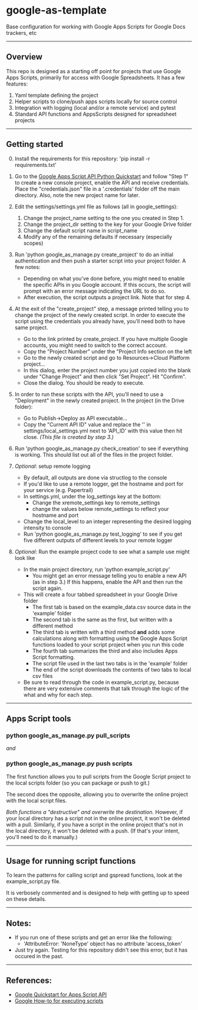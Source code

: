 # google-as-template
Base configuration for working with Google Apps Scripts for Google Docs trackers, etc

---
## Overview

This repo is designed as a starting off point for projects that use Google
Apps Scripts, primarily for access with Google Spreadsheets. It has a few
features:

1. Yaml template defining the project
2. Helper scripts to clone/push apps scripts locally for source control
3. Integration with logging (local and/or a remote service) and pytest
4. Standard API functions and AppsScripts designed for spreadsheet projects

---

## Getting started

0. Install the requirements for this repository: 'pip install -r requirements.txt'

1. Go to the [Google Apps Script API Python Quickstart](https://developers.google.com/apps-script/api/quickstart/python)
   and follow "Step 1" to create a new console project, enable the API and
   receive credentials. Place the "credentials.json" file in a '.credentials'
   folder off the main directory. Also, note the new project name for later.

2. Edit the settings/settings.yml file as follows (all in google_settings):
   1. Change the project_name setting to the one you created in Step 1.
   2. Change the project_dir setting to the key for your Google Drive folder
   3. Change the default script name in script_name
   4. Modify any of the remaining defaults if necessary (especially scopes)

3. Run 'python google_as_manage.py create_project' to do an initial
   authentication and then push a starter script into your project folder.
   A few notes:
   - Depending on what you've done before, you might need to enable the
     specific APIs in you Google account. If this occurs, the script will
     prompt with an error message indicating the URL to do so.
   - After execution, the script outputs a project link. Note that for step 4.

4. At the exit of the "create_project" step, a message printed telling you
   to change the project of the newly created script. In order to execute the
   script using the credentials you already have, you'll need both to have same
   project.
   - Go to the link printed by create_project. If you have multiple Google
     accounts, you might need to switch to the correct account.
   - Copy the "Project Number" under the "Project Info section on the left
   - Go to the newly created script and go to Resources->Cloud Platform
     project...
   - In this dialog, enter the project number you just copied into the blank
     under "Change Project" and then click "Set Project". Hit "Confirm".
   - Close the dialog. You should be ready to execute.

5. In order to run these scripts with the API, you'll need to use a
   "Deployment" in the newly created project. In the project (in the Drive folder):
   - Go to Publish->Deploy as API executable...
   - Copy the "Current API ID" value and replace the '' in
     settings/local_settings.yml next to 'API_ID' with this value 
     then hit close. _(This file is created by step 3.)_

6. Run 'python google_as_manage.py check_creation' to see if everything is
   working. This should list out all of the files in the project folder.

7. _Optional_: setup remote logging
   - By default, all outputs are done via structlog to the console
   - If you'd like to use a remote logger, get the hostname and port for your
     service (e.g. Papertrail)
   - In settings.yml, under the log_settings key at the bottom:
     - Change the xremote_settings key to remote_settings
     - change the values below remote_settings to reflect your hostname and port
   - Change the local_level to an integer representing the desired logging intensity
     to console
   - Run 'python google_as_manage.py test_logging' to see if you get five different
     outputs of different levels to your remote logger

8. _Optional_: Run the example project code to see what a sample use might look like
   - In the main project directory, run 'python example_script.py'
     - You might get an error message telling you to enable a new API (as in step 3.)
       If this happens, enable the API and then run the script again.
   - This will create a four tabbed spreadsheet in your Google Drive folder
     - The first tab is based on the example_data.csv source data in the 'example' folder
     - The second tab is the same as the first, but written with a different method
     - The third tab is written with a third method __and__ adds some calculations
       along with formatting using the Google Apps Script functions loaded to your
       script project when you run this code
     - The fourth tab summarizes the third and also includes Apps Script formatting.
     - The script file used in the last two tabs is in the 'example' folder
     - The end of the script downloads the contents of two tabs to local csv files
   - Be sure to read through the code in example_script.py, because there are very
     extensive comments that talk through the logic of the what and why for each step.
---

## Apps Script tools

### python google_as_manage.py pull_scripts
_and_
### python google_as_manage.py push scripts

The first function allows you to pull scripts from the Google Script project
to the local scripts folder (so you can package or push to git.)

The second does the opposite, allowing you to overwrite the online project
with the local script files.

_Both functions a "destructive" and overwrite the destination._ However, if your
local directory has a script not in the online project, it won't be deleted with
a pull. Similarly, if you have a script in the online project that's not in the
local directory, it won't be deleted with a push. (If that's your intent, you'll
need to do it manually.)

---

## Usage for running script functions

To learn the patterns for calling script and gspread functions, look at the example_script.py file.

It is verbosely commented and is designed to help with getting up to speed on these details.

---

## Notes:

- If you run one of these scripts and get an error like the following:
  - 'AttributeError: 'NoneType' object has no attribute 'access_token'
- Just try again. Testing for this repository didn't see this error, but it
  has occured in the past.

---

## References:

- [Google Quickstart for Apps Script API](https://developers.google.com/apps-script/api/quickstart/python)
- [Google How-to for executing scripts](https://developers.google.com/apps-script/api/how-tos/execute)
